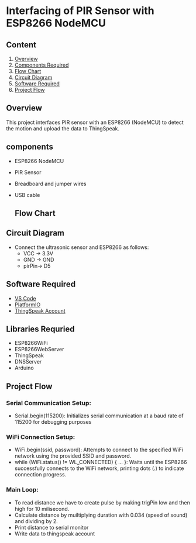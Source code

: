 # Interfacing of PIR Sensor with ESP8266 NodeMCU
## Content

1. [Overview](#overview)
2. [Components Required](#components)
3. [Flow Chart](#flow-chart)
4. [Circuit Diagram](#circuit-diagram)
5. [Software Required](#software-required)
6. [Project Flow](#project-flow)

## Overview
This project interfaces PIR sensor with an ESP8266 (NodeMCU) to detect the motion and upload the data to ThingSpeak.

## components
- ESP8266 NodeMCU
- PIR Sensor
- Breadboard and jumper wires
- USB cable 

  ## Flow Chart


## Circuit Diagram
- Connect the ultrasonic sensor and ESP8266 as follows:
  - VCC -> 3.3V
  - GND -> GND
  - pirPin-> D5

## Software Required
- [VS Code](https://code.visualstudio.com/)
- [PlatformIO](https://platformio.org/)
- [ThingSpeak Account](https://thingspeak.com/)

## Libraries Requried
- ESP8266WiFi
- ESP8266WebServer
- ThingSpeak
- DNSServer
- Arduino

## Project Flow

### Serial Communication Setup:
- Serial.begin(115200): Initializes serial communication at a baud rate of 115200 for debugging purposes

### WiFi Connection Setup:
- WiFi.begin(ssid, password): Attempts to connect to the specified WiFi network using the provided SSID and password.
- while (WiFi.status() != WL_CONNECTED) { ... }: Waits until the ESP8266 successfully connects to the WiFi network, printing dots (.) to indicate connection progress.

### Main Loop:
- To read distance we have to create pulse by making trigPin low and then high for 10 milisecond.
- Calculate distance by muiltiplying duration with 0.034 (speed of sound) and dividing by 2.
- Print distance to serial monitor
- Write data to thingspeak account 
  
